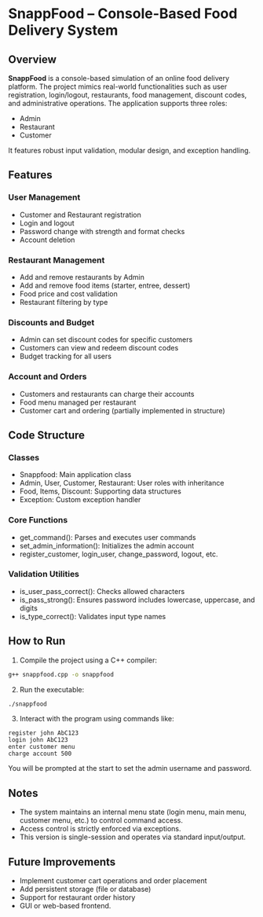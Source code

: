 # SnappFood – Console-Based Food Delivery System

## Overview

**SnappFood** is a console-based simulation of an online food delivery platform. The project mimics real-world functionalities such as user registration, login/logout, restaurants, food management, discount codes, and administrative operations. The application supports three roles:

- Admin
- Restaurant
- Customer

It features robust input validation, modular design, and exception handling.

## Features

### User Management

- Customer and Restaurant registration
- Login and logout
- Password change with strength and format checks
- Account deletion

### Restaurant Management

- Add and remove restaurants by Admin
- Add and remove food items (starter, entree, dessert)
- Food price and cost validation
- Restaurant filtering by type

### Discounts and Budget

- Admin can set discount codes for specific customers
- Customers can view and redeem discount codes
- Budget tracking for all users

### Account and Orders

- Customers and restaurants can charge their accounts
- Food menu managed per restaurant
- Customer cart and ordering (partially implemented in structure)

## Code Structure

### Classes

- Snappfood: Main application class
- Admin, User, Customer, Restaurant: User roles with inheritance
- Food, Items, Discount: Supporting data structures
- Exception: Custom exception handler

### Core Functions

- get_command(): Parses and executes user commands
- set_admin_information(): Initializes the admin account
- register_customer, login_user, change_password, logout, etc.

### Validation Utilities

- is_user_pass_correct(): Checks allowed characters
- is_pass_strong(): Ensures password includes lowercase, uppercase, and digits
- is_type_correct(): Validates input type names

## How to Run

1. Compile the project using a C++ compiler:

```bash
g++ snappfood.cpp -o snappfood
```

2. Run the executable:

```bash
./snappfood
```

3. Interact with the program using commands like:

```
register john AbC123
login john AbC123
enter customer menu
charge account 500
```

You will be prompted at the start to set the admin username and password.

## Notes

- The system maintains an internal menu state (login menu, main menu, customer menu, etc.) to control command access.
- Access control is strictly enforced via exceptions.
- This version is single-session and operates via standard input/output.

## Future Improvements

- Implement customer cart operations and order placement
- Add persistent storage (file or database)
- Support for restaurant order history
- GUI or web-based frontend.
